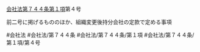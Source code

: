 [会社法第７４４条第１項](会社法＿＿＿＿第７４４条第１項)第４号

前二号に掲げるもののほか、組織変更後持分会社の定款で定める事項


#会社法
#会社法/第７４４条
#会社法/第７４４条/第１項
#会社法/第７４４条/第１項/第４号
